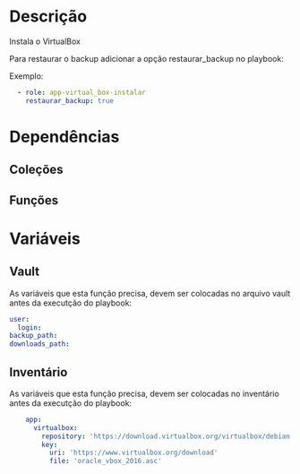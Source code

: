 # Descrição

Instala o VirtualBox

Para restaurar o backup adicionar a opção restaurar_backup no playbook:

Exemplo:
```yaml
  - role: app-virtual_box-instalar
    restaurar_backup: true
```

# Dependências

## Coleções

## Funções

# Variáveis

## Vault

As variáveis que esta função precisa, devem ser colocadas no arquivo vault antes da executção do playbook:

```yaml
user:
  login: 
backup_path:
downloads_path:
```

## Inventário

As variáveis que esta função precisa, devem ser colocadas no inventário antes da executção do playbook:

```yaml
    app:
      virtualbox:
        repository: 'https://download.virtualbox.org/virtualbox/debian {{ansible_distribution_release}} contrib'
        key:
          uri: 'https://www.virtualbox.org/download'
          file: 'oracle_vbox_2016.asc'
```